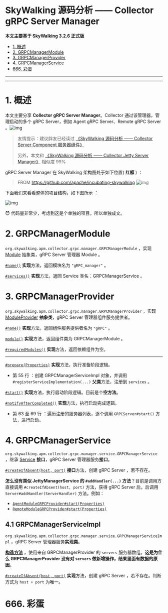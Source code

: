 # SkyWalking 源码分析 —— Collector gRPC Server Manager

**本文主要基于 SkyWalking 3.2.6 正式版**

- [1. 概述](http://www.iocoder.cn/SkyWalking/collector-grpc-server-module/)
- [2. GRPCManagerModule](http://www.iocoder.cn/SkyWalking/collector-grpc-server-module/)
- [3. GRPCManagerProvider](http://www.iocoder.cn/SkyWalking/collector-grpc-server-module/)
- [4. GRPCManagerService](http://www.iocoder.cn/SkyWalking/collector-grpc-server-module/)
- [666. 彩蛋](http://www.iocoder.cn/SkyWalking/collector-grpc-server-module/)

------

------

# 1. 概述

本文主要分享 **Collector gRPC Server Manager**。Collector 通过该管理器，管理启动的多个 gRPC Server，例如 Agent gRPC Server、Remote gRPC Server 。![img](https://static.iocoder.cn/images/SkyWalking/2020_08_05/02.png)

> 友情提示：建议胖友已经读过 [《SkyWalking 源码分析 —— Collector Server Component 服务器组件》](http://www.iocoder.cn/SkyWalking/collector-server-component/?self)
>
> 另外，本文和 [《SkyWalking 源码分析 —— Collector Jetty Server Manager》](http://www.iocoder.cn/SkyWalking/collector-jetty-server-module/?self) 相似度 99%

gRPC Server Manager 在 SkyWalking 架构图处于如下位置( **红框** ) ：

> FROM https://github.com/apache/incubating-skywalking
> ![img](https://static.iocoder.cn/images/SkyWalking/2020_08_05/01.jpeg)

下面我们来看看整体的项目结构，如下图所示 ：

![img](https://static.iocoder.cn/images/SkyWalking/2020_08_05/03.png)

😈 代码量非常少，考虑到这是个单独的项目，所以单独成文。

# 2. GRPCManagerModule

`org.skywalking.apm.collector.grpc.manager.GRPCManagerModule` ，实现 [Module](https://github.com/YunaiV/skywalking/blob/40823179d7228207b06b603b9a1c09dfc4f78593/apm-collector/apm-collector-core/src/main/java/org/skywalking/apm/collector/core/module/Module.java) 抽象类，gRPC Server 管理器 Module 。

[`#name()`](https://github.com/YunaiV/skywalking/blob/621598af465bfcefee3432c2ef80aff25a33f1bf/apm-collector/apm-collector-grpc-manager/collector-grpc-manager-define/src/main/java/org/skywalking/apm/collector/grpc/manager/GRPCManagerModule.java#L33) **实现**方法，返回模块名为 `"gRPC_manager"` 。

[`#services()`](https://github.com/YunaiV/skywalking/blob/621598af465bfcefee3432c2ef80aff25a33f1bf/apm-collector/apm-collector-grpc-manager/collector-grpc-manager-define/src/main/java/org/skywalking/apm/collector/grpc/manager/GRPCManagerModule.java#L37) **实现**方法，返回 Service 类名：GRPCManagerService 。

# 3. GRPCManagerProvider

`org.skywalking.apm.collector.grpc.manager.GRPCManagerProvider` ，实现 [ModuleProvider](https://github.com/YunaiV/skywalking/blob/40823179d7228207b06b603b9a1c09dfc4f78593/apm-collector/apm-collector-core/src/main/java/org/skywalking/apm/collector/core/module/ModuleProvider.java) **抽象类**，gRPC Server 管理器组件服务提供者。

[`#name()`](https://github.com/YunaiV/skywalking/blob/f9de7bf75f62c16fd05cc0d1beb8f5b756108ec3/apm-collector/apm-collector-grpc-manager/collector-grpc-manager-provider/src/main/java/org/skywalking/apm/collector/grpc/manager/GRPCManagerProvider.java#L46) **实现**方法，返回组件服务提供者名为 `"gRPC"` 。

[`module()`](https://github.com/YunaiV/skywalking/blob/f9de7bf75f62c16fd05cc0d1beb8f5b756108ec3/apm-collector/apm-collector-grpc-manager/collector-grpc-manager-provider/src/main/java/org/skywalking/apm/collector/grpc/manager/GRPCManagerProvider.java#L50) **实现**方法，返回组件类为 GRPCManagerModule 。

[`#requiredModules()`](https://github.com/YunaiV/skywalking/blob/f9de7bf75f62c16fd05cc0d1beb8f5b756108ec3/apm-collector/apm-collector-grpc-manager/collector-grpc-manager-provider/src/main/java/org/skywalking/apm/collector/grpc/manager/GRPCManagerProvider.java#L72) **实现**方法，返回依赖组件为空。

------

[`#prepare(Properties)`](https://github.com/YunaiV/skywalking/blob/f9de7bf75f62c16fd05cc0d1beb8f5b756108ec3/apm-collector/apm-collector-grpc-manager/collector-grpc-manager-provider/src/main/java/org/skywalking/apm/collector/grpc/manager/GRPCManagerProvider.java#L54) **实现**方法，执行准备阶段逻辑。

- 第 55 行 ：创建 GRPCManagerServiceImpl 对象，并调用 `#registerServiceImplementation(...)` **父类**方法，注册到 `services` 。

[`#start()`](https://github.com/YunaiV/skywalking/blob/f9de7bf75f62c16fd05cc0d1beb8f5b756108ec3/apm-collector/apm-collector-grpc-manager/collector-grpc-manager-provider/src/main/java/org/skywalking/apm/collector/grpc/manager/GRPCManagerProvider.java#L58) **实现**方法，执行启动阶段逻辑。目前是个**空方法**。

[`#notifyAfterCompleted()`](https://github.com/YunaiV/skywalking/blob/f9de7bf75f62c16fd05cc0d1beb8f5b756108ec3/apm-collector/apm-collector-grpc-manager/collector-grpc-manager-provider/src/main/java/org/skywalking/apm/collector/grpc/manager/GRPCManagerProvider.java#L62) **实现**方法，执行启动完成逻辑。

- 第 63 至 69 行 ：遍历注册的服务器列表，逐个调用 `GRPCServer#start()` 方法，进行启动。

# 4. GRPCManagerService

`org.skywalking.apm.collector.grpc.manager.service.GRPCManagerService` ，继承 [Service](https://github.com/YunaiV/skywalking/blob/40823179d7228207b06b603b9a1c09dfc4f78593/apm-collector/apm-collector-core/src/main/java/org/skywalking/apm/collector/core/module/Service.java) **接口**，gRPC Server 管理器服务**接口**。

[`#createIfAbsent(host, port)`](https://github.com/YunaiV/skywalking/blob/48f76a555c043fee2932230077a8112d4888d10f/apm-collector/apm-collector-grpc-manager/collector-grpc-manager-define/src/main/java/org/skywalking/apm/collector/grpc/manager/service/GRPCManagerService.java#L38) **接口**方法，创建 gRPC Server ，若不存在。

**怎么没有类似 JettyManagerService 的 `#addHandler(...)` 方法**？目前是调用方直接调用 `#createIfAbsent(host, port)` 方法，获得 gRPC Server 后，后调用 `Server#addHandler(ServerHandler)` 方法。例如：

- [`AgentModuleGRPCProvider#start(Properties)`](https://github.com/YunaiV/skywalking/blob/9c586ca730cc89d4d5ad6b4294f2779a23925a8c/apm-collector/apm-collector-agent-grpc/collector-agent-grpc-provider/src/main/java/org/skywalking/apm/collector/agent/grpc/AgentModuleGRPCProvider.java#L72)
- [`RemoteModuleGRPCProvider#start(Properties)`](https://github.com/YunaiV/skywalking/blob/9c586ca730cc89d4d5ad6b4294f2779a23925a8c/apm-collector/apm-collector-remote/collector-remote-grpc-provider/src/main/java/org/skywalking/apm/collector/remote/grpc/RemoteModuleGRPCProvider.java#L61)

## 4.1 GRPCManagerServiceImpl

`org.skywalking.apm.collector.grpc.manager.service.GRPCManagerServiceImpl` ，gRPC Server 管理器服务**实现类**。

[**构造方法**](https://github.com/YunaiV/skywalking/blob/9c586ca730cc89d4d5ad6b4294f2779a23925a8c/apm-collector/apm-collector-grpc-manager/collector-grpc-manager-provider/src/main/java/org/skywalking/apm/collector/grpc/manager/service/GRPCManagerServiceImpl.java#L44) ，使用来自 GRPCManagerProvider 的 `servers` 服务器数组。**这是为什么 GRPCManagerProvider 没有对 `servers` 做新增操作，结果里面有数据的原因**。

[`#createIfAbsent(host, port)`](https://github.com/YunaiV/skywalking/blob/9c586ca730cc89d4d5ad6b4294f2779a23925a8c/apm-collector/apm-collector-grpc-manager/collector-grpc-manager-provider/src/main/java/org/skywalking/apm/collector/grpc/manager/service/GRPCManagerServiceImpl.java#L48) **实现**方法，创建 gRPC Server ，若不存在。判断方式为 `host + port` 为唯一。

# 666. 彩蛋